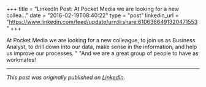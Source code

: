 +++
title = "LinkedIn Post: At Pocket Media we are looking for a new collea..."
date = "2016-02-19T08:40:22"
type = "post"
linkedin_url = "https://www.linkedin.com/feed/update/urn:li:share:6106366491320471553"
+++

At Pocket Media we are looking for a new colleague, to join us as Business Analyst, to drill down into our data, make sense in the information, and help us improve our processes. 
"
"And we are a great group of people to have as workmates!

---

*This post was originally published on [LinkedIn](https://www.linkedin.com/in/adrianmoreno/recent-activity/all/).*